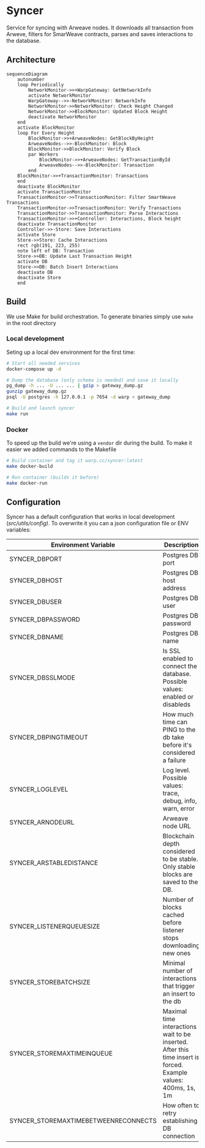 # Syncer

Service for syncing with Arweave nodes. It downloads all transaction from Arweve, filters for SmarWeave contracts, parses and saves interactions to the database.

## Architecture

```mermaid
sequenceDiagram
    autonumber
    loop Periodically
        NetworkMonitor->>+WarpGateway: GetNetworkInfo
        activate NetworkMonitor
        WarpGateway-->>-NetworkMonitor: NetworkInfo
        NetworkMonitor->>NetworkMonitor: Check Height Changed
        NetworkMonitor->>BlockMonitor: Updated Block Height
        deactivate NetworkMonitor
    end
    activate BlockMonitor
    loop For Every Height
        BlockMonitor->>+ArweaveNodes: GetBlockByHeight
        ArweaveNodes-->>-BlockMonitor: Block
        BlockMonitor->>BlockMonitor: Verify Block
        par Workers
            BlockMonitor->>+ArweaveNodes: GetTransactionById
            ArweaveNodes-->>-BlockMonitor: Transaction
        end
    BlockMonitor->>+TransactionMonitor: Transactions
    end
    deactivate BlockMonitor
    activate TransactionMonitor
    TransactionMonitor->>TransactionMonitor: Filter SmartWeave Transactions
    TransactionMonitor->>TransactionMonitor: Verify Transactions
    TransactionMonitor->>TransactionMonitor: Parse Interactions
    TransactionMonitor->>+Controller: Interactions, Block height
    deactivate TransactionMonitor
    Controller->>-Store: Save Interactions
    activate Store
    Store->>Store: Cache Interactions
    rect rgb(191, 223, 255)
    note left of DB: Transaction
    Store->>DB: Update Last Transaction Height
    activate DB
    Store->>DB: Batch Insert Interactions
    deactivate DB
    deactivate Store
    end
```



## Build
We use Make for build orchestration. To generate binaries simply use `make` in the root directory

### Local development
Seting up a local dev environment for the first time:
```sh
# Start all needed services
docker-compose up -d 

# Dump the database (only schema is needed) and save it locally
pg_dump -h ... -U ... ... | gzip > gateway_dump.gz
gunzip gateway_dump.gz
psql -U postgres -h 127.0.0.1 -p 7654 -d warp < gateway_dump

# Build and launch syncer
make run
```

### Docker
To speed up the build we're using a `vendor` dir during the build. To make it easier we added commands to the Makefile

```sh
# Build container and tag it warp.cc/syncer:latest
make docker-build

# Run container (builds it before)
make docker-run

```


## Configuration

Syncer has a default configuration that works in local development (*src/utils/config)*. To overwrite it you can a json configuration file or ENV variables:


| Environment Variable | Description |
|---|---|
| SYNCER_DBPORT | Postgres DB port |
| SYNCER_DBHOST | Postgres DB host address |
| SYNCER_DBUSER | Postgres DB user |
| SYNCER_DBPASSWORD | Postgres DB password |
| SYNCER_DBNAME | Postgres DB name |
| SYNCER_DBSSLMODE | Is SSL enabled to connect the database.  Possible values: enabled or disableds |
| SYNCER_DBPINGTIMEOUT | How much time can PING to the db take before it's considered a failure |
| SYNCER_LOGLEVEL | Log level. Possible values: trace, debug, info, warn, error |
| SYNCER_ARNODEURL | Arweave node URL |
| SYNCER_ARSTABLEDISTANCE | Blockchain depth considered to be stable. Only stable blocks are saved to the DB. |
| SYNCER_LISTENERQUEUESIZE | Number of blocks cached before listener stops downloading new ones |
| SYNCER_STOREBATCHSIZE | Minimal number of interactions that trigger an insert to the db |
| SYNCER_STOREMAXTIMEINQUEUE | Maximal time interactions wait to be inserted.  After this time insert is forced. Example values: 400ms, 1s, 1m  |
| SYNCER_STOREMAXTIMEBETWEENRECONNECTS | How often to retry establishing DB connection |




